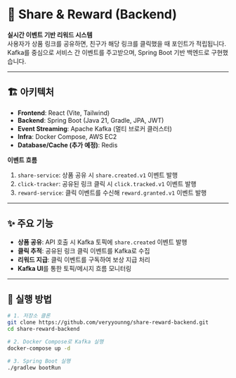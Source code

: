 # 📌 Share & Reward (Backend)

**실시간 이벤트 기반 리워드 시스템**  
사용자가 상품 링크를 공유하면, 친구가 해당 링크를 클릭했을 때 포인트가 적립됩니다.  
Kafka를 중심으로 서비스 간 이벤트를 주고받으며, Spring Boot 기반 백엔드로 구현했습니다.

---

## 🏗️ 아키텍처

- **Frontend**: React (Vite, Tailwind)  
- **Backend**: Spring Boot (Java 21, Gradle, JPA, JWT)  
- **Event Streaming**: Apache Kafka (멀티 브로커 클러스터)  
- **Infra**: Docker Compose, AWS EC2  
- **Database/Cache (추가 예정)**: Redis  

**이벤트 흐름**
1. `share-service`: 상품 공유 시 `share.created.v1` 이벤트 발행  
2. `click-tracker`: 공유된 링크 클릭 시 `click.tracked.v1` 이벤트 발행  
3. `reward-service`: 클릭 이벤트를 수신해 `reward.granted.v1` 이벤트 발행  

---

## ✨ 주요 기능

- **상품 공유**: API 호출 시 Kafka 토픽에 `share.created` 이벤트 발행  
- **클릭 추적**: 공유된 링크 클릭 이벤트를 Kafka로 수집  
- **리워드 지급**: 클릭 이벤트를 구독하여 보상 지급 처리  
- **Kafka UI**를 통한 토픽/메시지 흐름 모니터링  

---

## 🚀 실행 방법

```bash
# 1. 저장소 클론
git clone https://github.com/veryyounng/share-reward-backend.git
cd share-reward-backend

# 2. Docker Compose로 Kafka 실행
docker-compose up -d

# 3. Spring Boot 실행
./gradlew bootRun
